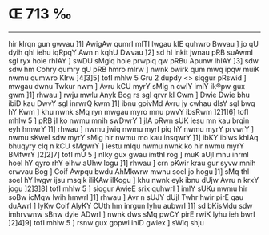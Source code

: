 # Œ 713 ‰
---
hir kIrqn gun gwvau ]1] AwigAw qumrI mITI lwgau kIE quhwro Bwvau
] jo qU dyih qhI iehu iqRpqY Awn n kqhU Dwvau ]2] sd hI inkit jwnau
pRB suAwmI sgl ryx hoie rhIAY ] swDU sMgiq hoie prwpiq qw pRBu Apunw
lhIAY ]3] sdw sdw hm Cohry qumry qU pRB hmro mIrw ] nwnk bwirk qum
mwq ipqw muiK nwmu qumwro KIrw ]4]3]5]
tofI mhlw 5 Gru 2 dupdy
<> siqgur pRswid ]
mwgau dwnu Twkur nwm ] Avru kCU myrY sMig n cwlY imlY ik®pw gux gwm
]1] rhwau ] rwju mwlu Anyk Bog rs sgl qrvr kI Cwm ] Dwie Dwie
bhu ibiD kau DwvY sgl inrwrQ kwm ]1] ibnu goivMd Avru jy cwhau dIsY
sgl bwq hY Kwm ] khu nwnk sMq ryn mwgau myro mnu pwvY ibsRwm
]2]1]6] tofI mhlw 5 ] pRB jI ko nwmu mnih swDwrY ] jIA pRwn sUK
iesu mn kau brqin eyh hmwrY ]1] rhwau ] nwmu jwiq nwmu myrI piq hY
nwmu myrY prvwrY ] nwmu sKweI sdw myrY sMig hir nwmu mo kau insqwrY ]1]
ibKY iblws khIAq bhuqyry clq n kCU sMgwrY ] iestu mIqu nwmu nwnk ko
hir nwmu myrY BMfwrY ]2]2]7] tofI mÚ 5 ] nIky gux gwau imthI rog ]
muK aUjl mnu inrml hoeI hY qyro rhY eIhw aUhw logu ]1] rhwau ] crn
pKwir krau gur syvw mnih crwvau Bog ] Coif Awpqu bwdu AhMkwrw mwnu
soeI jo hogu ]1] sMq thl soeI hY lwgw ijsu msqik iliKAw ilKogu ] khu
nwnk eyk ibnu dUjw Avru n krxY jogu ]2]3]8] tofI mhlw 5 ] siqgur
AwieE srix quhwrI ] imlY sUKu nwmu hir soBw icMqw lwih hmwrI ]1]
rhwau ] Avr n sUJY dUjI Twhr hwir pirE qau duAwrI ] lyKw Coif AlyKY
CUth hm inrgun lyhu aubwrI ]1] sd bKisMdu sdw imhrvwnw sBnw dyie
ADwrI ] nwnk dws sMq pwCY pirE rwiK lyhu ieh bwrI ]2]4]9] tofI
mhlw 5 ] rsnw gux gopwl iniD gwiex ] sWiq shju
####
